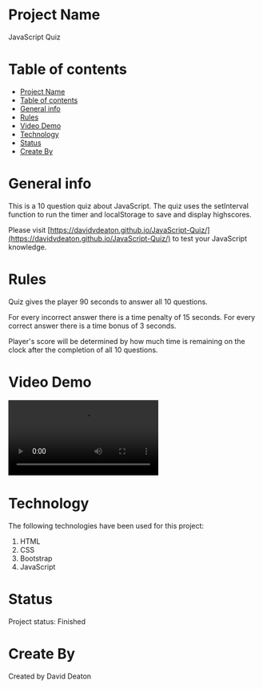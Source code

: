 # Project Name
  JavaScript Quiz

# Table of contents
- [Project Name](#project-name)
- [Table of contents](#table-of-contents)
- [General info](#general-info)
- [Rules](#rules)
- [Video Demo](#video-demo)
- [Technology](#technology)
- [Status](#status)
- [Create By](#create-by)

# General info

This is a 10 question quiz about JavaScript. The quiz uses the setInterval function to run the timer and localStorage to save and display highscores.

Please visit [https://davidvdeaton.github.io/JavaScript-Quiz/](https://davidvdeaton.github.io/JavaScript-Quiz/) to test your JavaScript knowledge.

# Rules

Quiz gives the player 90 seconds to answer all 10 questions.

For every incorrect answer there is a time penalty of 15 seconds.
For every correct answer there is a time bonus of 3 seconds.

Player's score will be determined by how much time is remaining on the clock after the completion of all 10 questions.

# Video Demo
![Video Demo](./assets/JavaScript-Quiz.mp4)

# Technology
The following technologies have been used for this project:

  1. HTML
  2. CSS
  3. Bootstrap
  4. JavaScript

# Status
Project status: Finished

# Create By
Created by David Deaton